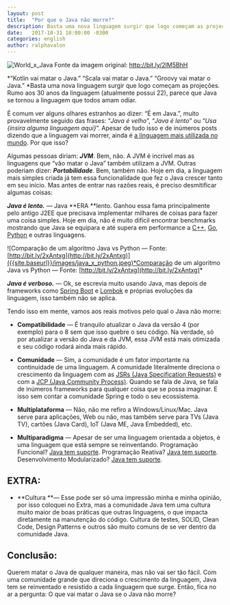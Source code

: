 ```yaml
---
layout: post
title:  "Por que o Java não morre?"
description: Basta uma nova linguagem surgir que logo começam as projeções. Rumo aos 30 anos da linguagem, parece que Java se tornou a linguagem que todos amam odiar. Por que o Java não morre então?
date:   2017-10-31 10:00:00 -0300
categories: english
author: ralphavalon
---
```


![World_x_Java]({{site.baseurl}}/images/world_x_java.jpeg)
Fonte da imagem original: http://bit.ly/2lM5BhH

*“Kotlin vai matar o Java.” “Scala vai matar o Java.” “Groovy vai matar o Java.” *Basta uma nova linguagem surgir que logo começam as projeções. Rumo aos 30 anos da linguagem (atualmente possui 22), parece que Java se tornou a linguagem que todos amam odiar.

É comum ver alguns olhares estranhos ao dizer: “É em Java.”, muito provavelmente seguido das frases: “*Java é velho*”, “*Java é lento*” ou “*Usa {insira alguma linguagem aqui}*”. Apesar de tudo isso e de inúmeros posts dizendo que a linguagem vai morrer, ainda é [a linguagem mais utilizada no mundo](https://www.tiobe.com/tiobe-index/). Por que isso?

Algumas pessoas diriam: ***JVM***. Bem, não. A JVM é incrível mas as linguagens que “vão matar o Java” também utilizam a JVM. Outras poderiam dizer: ***Portabilidade***. Bem, também não. Hoje em dia, a linguagem mais simples criada já tem essa funcionalidade que fez o Java crescer tanto em seu início. Mas antes de entrar nas razões reais, é preciso desmitificar algumas coisas:

***Java é lento.*** — Java **ERA **lento. Ganhou essa fama principalmente pelo antigo J2EE que precisava implementar milhares de coisas para fazer uma coisa simples. Hoje em dia, não é muito difícil encontrar benchmarks mostrando que Java se equipara e até supera em performance a [C++](http://blog.optionscity.com/java-vs.-c-performance-face-off-part-ii), [Go](https://benchmarksgame.alioth.debian.org/u64q/go.html), [Python](https://benchmarksgame.alioth.debian.org/u64q/compare.php?lang=java&lang2=python3) e outras linguagens.

![Comparação de um algoritmo Java vs Python — Fonte: [http://bit.ly/2xAntxg](http://bit.ly/2xAntxg)]({{site.baseurl}}/images/java_x_python.jpeg)*Comparação de um algoritmo Java vs Python — Fonte: [http://bit.ly/2xAntxg](http://bit.ly/2xAntxg)*

***Java é verboso.*** — Ok, se escrevia muito usando Java, mas depois de frameworks como [Spring Boot](https://projects.spring.io/spring-boot/) e [Lombok](http://jnb.ociweb.com/jnb/jnbJan2010.html) e próprias evoluções da linguagem, isso também não se aplica.

Tendo isso em mente, vamos aos reais motivos pelo qual o Java não morre:

* **Compatibilidade** — É tranquilo atualizar o Java da versão 4 (por exemplo) para o 8 sem que isso quebre o seu código. Na verdade, só por atualizar a versão do Java e da JVM, essa JVM está mais otimizada e seu código rodará ainda mais rápido.

* **Comunidade** — Sim, a comunidade é um fator importante na continuidade de uma linguagem. A comunidade literalmente direciona o crescimento da linguagem com as [JSRs (Java Specification Requests)](https://pt.wikipedia.org/w/index.php?title=JSR&redirect=yes) e com a [JCP (Java Community Process)](https://pt.wikipedia.org/wiki/Java_Community_Process). Quando se fala de Java, se fala de inúmeros frameworks para qualquer coisa que se possa imaginar. E isso sem contar a comunidade Spring e todo o seu ecossistema.

* **Multiplataforma** — Não, não me refiro a Windows/Linux/Mac. Java serve para aplicações, Web ou não, mas também serve para TVs (Java TV), cartões (Java Card), IoT (Java ME, Java Embedded), etc.

* **Multiparadigma** — Apesar de ser uma linguagem orientada a objetos, é uma linguagem que está sempre se reinventando. Programação Funcional? [Java tem suporte](https://dzone.com/articles/functional-programming-java-8). Programação Reativa? [Java tem suporte](https://dzone.com/articles/rxjava-part-1-a-quick-introduction). Desenvolvimento Modularizado? [Java tem suporte](http://blog.caelum.com.br/java-9-na-pratica-jigsaw/).

## EXTRA:

* **Cultura **— Esse pode ser só uma impressão minha e minha opinião, por isso coloquei no Extra, mas a comunidade Java tem uma cultura muito maior de boas práticas que outras linguagens, o que impacta diretamente na manutenção do código. Cultura de testes, SOLID, Clean Code, Design Patterns e outros são muito comuns de se ver dentro da comunidade Java.

## Conclusão:

Querem matar o Java de qualquer maneira, mas não vai ser tão fácil. Com uma comunidade grande que direciona o crescimento da linguagem, Java tem se reinventado e resistido a cada linguagem que surge. Então, fica no ar a pergunta: O que vai matar o Java se o Java não morre?


